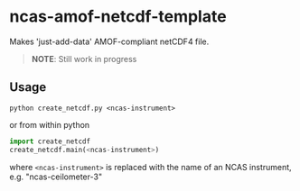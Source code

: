 ncas-amof-netcdf-template
=========================

Makes 'just-add-data' AMOF-compliant netCDF4 file.

> **NOTE**: Still work in progress


Usage
-----

`python create_netcdf.py <ncas-instrument>`

or from within python

```python
import create_netcdf
create_netcdf.main(<ncas-instrument>)
```

where `<ncas-instrument>` is replaced with the name of an NCAS instrument, e.g. "ncas-ceilometer-3"
